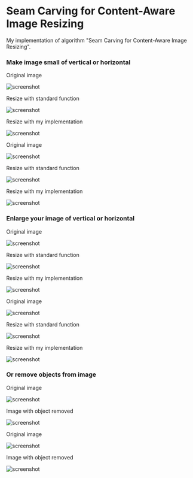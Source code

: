 # Seam Carving for Content-Aware Image Resizing

My implementation of algorithm "Seam Carving for Content-Aware Image Resizing".


### Make image small of vertical or horizontal

Original image

![screenshot](https://github.com/adiIspas/Computer-Vision/blob/master/Laboratory%203/images/img1.jpg)

Resize with standard function

![screenshot](https://github.com/adiIspas/Computer-Vision/blob/master/Laboratory%203/images/img1_imresize.jpg)

Resize with my implementation

![screenshot](https://github.com/adiIspas/Computer-Vision/blob/master/Laboratory%203/images/img1_dynamic_programming.jpg)

Original image

![screenshot](https://github.com/adiIspas/Computer-Vision/blob/master/Laboratory%203/images/img2.jpg)

Resize with standard function

![screenshot](https://github.com/adiIspas/Computer-Vision/blob/master/Laboratory%203/images/img2_imresize.jpg)

Resize with my implementation

![screenshot](https://github.com/adiIspas/Computer-Vision/blob/master/Laboratory%203/images/img2_dynamic_programming.jpg)


### Enlarge your image of vertical or horizontal

Original image

![screenshot](https://github.com/adiIspas/Computer-Vision/blob/master/Laboratory%203/images/img3.jpg)

Resize with standard function

![screenshot](https://github.com/adiIspas/Computer-Vision/blob/master/Laboratory%203/images/img3_imresize.jpg)

Resize with my implementation

![screenshot](https://github.com/adiIspas/Computer-Vision/blob/master/Laboratory%203/images/img3_dynamic_programming.jpg)


Original image

![screenshot](https://github.com/adiIspas/Computer-Vision/blob/master/Laboratory%203/images/img4.jpg)

Resize with standard function

![screenshot](https://github.com/adiIspas/Computer-Vision/blob/master/Laboratory%203/images/img4_imresize.jpg)

Resize with my implementation

![screenshot](https://github.com/adiIspas/Computer-Vision/blob/master/Laboratory%203/images/img4_dynamic_programming.jpg)

### Or remove objects from image

Original image 

![screenshot](https://github.com/adiIspas/Computer-Vision/blob/master/Laboratory%203/data/lac.jpg)

Image with object removed

![screenshot](https://github.com/adiIspas/Computer-Vision/blob/master/Laboratory%203/images/img5_dynamic_programming.jpg)

Original image

![screenshot](https://github.com/adiIspas/Computer-Vision/blob/master/Laboratory%203/data/cuplu.jpg)

Image with object removed

![screenshot](https://github.com/adiIspas/Computer-Vision/blob/master/Laboratory%203/data/cuplu.jpg)
